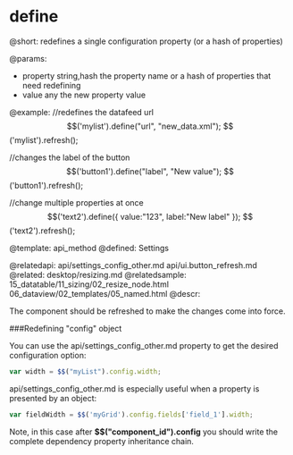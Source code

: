 define
=============


@short:
	redefines a single configuration property (or a hash of properties)

@params:
- property		string,hash		the property name or a hash of properties that need redefining
- value		any		the new property value




@example:
//redefines the datafeed url
$$('mylist').define("url", "new_data.xml");
$$('mylist').refresh();

//changes the label of the button
$$('button1').define("label", "New value");
$$('button1').refresh();

//change multiple properties at once
$$('text2').define({
	value:"123",
	label:"New label"
});
$$('text2').refresh();

@template:	api_method
@defined:	Settings	

@relatedapi: 
	api/settings_config_other.md
    api/ui.button_refresh.md
@related: 
	desktop/resizing.md
@relatedsample:
	15_datatable/11_sizing/02_resize_node.html
    06_dataview/02_templates/05_named.html
@descr:

The component should be refreshed to make the changes come into force. 

###Redefining "config" object

You can use the api/settings_config_other.md property to get the desired configuration option:

~~~js
var width = $$("myList").config.width;
~~~

api/settings_config_other.md is especially useful when a property is presented by an object:

~~~js
var fieldWidth = $$('myGrid').config.fields['field_1'].width;
~~~

Note, in this case after **$$("component_id").config** you should write the complete dependency property inheritance chain.